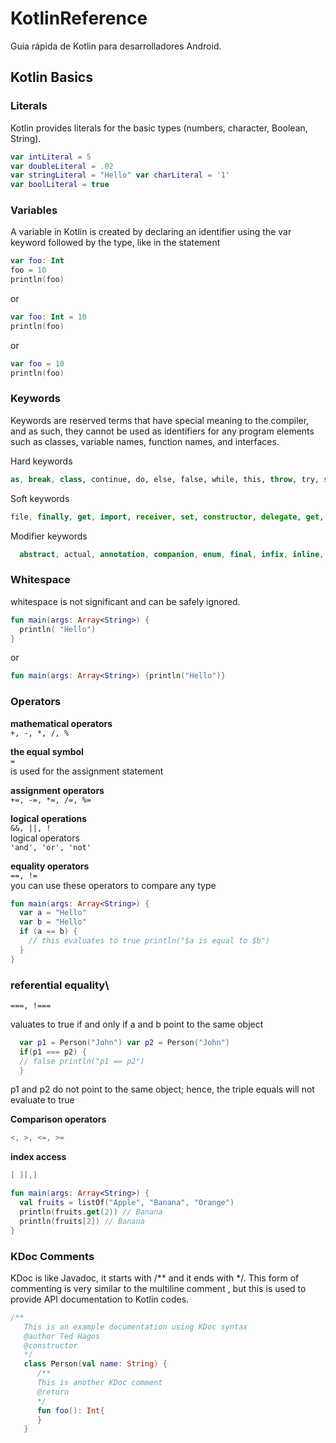 # KotlinReference
Guia rápida  de Kotlin para desarrolladores Android. 

## Kotlin Basics

### Literals
Kotlin provides literals for the basic types (numbers, character, Boolean, String).


```kotlin
var intLiteral = 5
var doubleLiteral = .02
var stringLiteral = "Hello" var charLiteral = '1'
var boolLiteral = true
```

### Variables
A variable in Kotlin is created by declaring an identifier using the var keyword followed by the type, like in the statement

```kotlin
var foo: Int
foo = 10
println(foo)
```
or
```kotlin
var foo: Int = 10 
println(foo)
```
or
```kotlin
var foo = 10 
println(foo)
```

### Keywords
Keywords are reserved terms that have special meaning to the compiler, and as such, they cannot be used as identifiers for any program elements such as classes, variable names, function names, and interfaces.

Hard keywords 

```kotlin
as, break, class, continue, do, else, false, while, this, throw, try, super, and when.
```

Soft keywords
```kotlin
file, finally, get, import, receiver, set, constructor, delegate, get, by, and where.
```

Modifier keywords
```Kotlin
  abstract, actual, annotation, companion, enum, final, infix, inline, lateinit, operator, and open
```

### Whitespace
whitespace is not significant and can be safely ignored. 

```kotlin
fun main(args: Array<String>) { 
  println( "Hello")
}
```
or
```kotlin
fun main(args: Array<String>) {println("Hello")}
```

### Operators

**mathematical operators** \
```+, -, *, /, %```

**the equal symbol** \
```= ```\
is used for the assignment statement

**assignment operators** \
```+=, -=, *=, /=, %=```

**logical operations** \
```&&, ||, !```\
logical operators\
```'and', 'or', 'not' ```

**equality operators** \
```==, !=``` \
you can use these operators to compare any type
```kotlin
fun main(args: Array<String>) {
  var a = "Hello"
  var b = "Hello"
  if (a == b) { 
    // this evaluates to true println("$a is equal to $b")
  } 
}
```
### referential equality\
```
===, !===
``` 
valuates to true if and only if a and b point to the same object
```kotlin
  var p1 = Person("John") var p2 = Person("John")
  if(p1 === p2) { 
  // false println("p1 == p2")
  }
```
p1 and p2 do not point to the same object; hence, the triple equals will not evaluate to true

**Comparison operators**
```kotlin
<, >, <=, >=
```
**index access**
```kotlin
[ ][,]
```
```kotlin
fun main(args: Array<String>) {
  val fruits = listOf("Apple", "Banana", "Orange") 
  println(fruits.get(2)) // Banana 
  println(fruits[2]) // Banana
}
```
### KDoc Comments
KDoc is like Javadoc, it starts with /** and it ends with */. This form of commenting is very similar to the multiline comment , but this is used to provide API documentation to Kotlin codes. 

```kotlin
/**
   This is an example documentation using KDoc syntax
   @author Ted Hagos
   @constructor
   */
   class Person(val name: String) {
      /**
      This is another KDoc comment
      @return
      */
      fun foo(): Int{
      } 
   }
```

